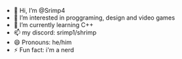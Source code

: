- 👋 Hi, I’m @Srimp4
- 👀 I’m interested in proggraming, design and video games
- 🌱 I’m currently learning C++
- 📫 my discord: srimp1/shrimp
- 😄 Pronouns: he/him
- ⚡ Fun fact: i'm a nerd

<!---
Srimp4/Srimp4 is a ✨ special ✨ repository because its `README.md` (this file) appears on your GitHub profile.
You can click the Preview link to take a look at your changes.
--->

